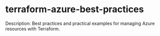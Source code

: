 # terraform-azure-best-practices
Description: Best practices and practical examples for managing Azure resources with Terraform.
